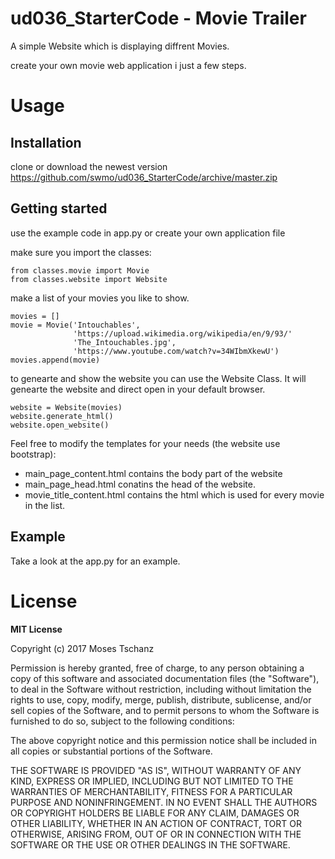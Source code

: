 # ud036_StarterCode - Movie Trailer
A simple Website which is displaying diffrent Movies. 

create your own movie web application i just a few steps.

# Usage

## Installation 


clone or download the newest version https://github.com/swmo/ud036_StarterCode/archive/master.zip

## Getting started

use the example code in app.py or create your own application file

make sure you import the classes:
```
from classes.movie import Movie
from classes.website import Website

```

make a list of your movies you like to show. 
```
movies = []
movie = Movie('Intouchables',
              'https://upload.wikimedia.org/wikipedia/en/9/93/'
              'The_Intouchables.jpg',
              'https://www.youtube.com/watch?v=34WIbmXkewU')
movies.append(movie)
```

to genearte and show the website you can use the Website Class. 
It will genearte the website and direct open in your default browser.
```
website = Website(movies)
website.generate_html()
website.open_website()
```

Feel free to modify the templates for your needs (the website use bootstrap):
- main_page_content.html contains the body part of the website
- main_page_head.html conatins the head of the website. 
- movie_title_content.html contains the html which is used for every movie in the list.

## Example
Take a look at the app.py for an example.

# License

**MIT License**

Copyright (c) 2017 Moses Tschanz

Permission is hereby granted, free of charge, to any person obtaining a copy
of this software and associated documentation files (the "Software"), to deal
in the Software without restriction, including without limitation the rights
to use, copy, modify, merge, publish, distribute, sublicense, and/or sell
copies of the Software, and to permit persons to whom the Software is
furnished to do so, subject to the following conditions:

The above copyright notice and this permission notice shall be included in all
copies or substantial portions of the Software.

THE SOFTWARE IS PROVIDED "AS IS", WITHOUT WARRANTY OF ANY KIND, EXPRESS OR
IMPLIED, INCLUDING BUT NOT LIMITED TO THE WARRANTIES OF MERCHANTABILITY,
FITNESS FOR A PARTICULAR PURPOSE AND NONINFRINGEMENT. IN NO EVENT SHALL THE
AUTHORS OR COPYRIGHT HOLDERS BE LIABLE FOR ANY CLAIM, DAMAGES OR OTHER
LIABILITY, WHETHER IN AN ACTION OF CONTRACT, TORT OR OTHERWISE, ARISING FROM,
OUT OF OR IN CONNECTION WITH THE SOFTWARE OR THE USE OR OTHER DEALINGS IN THE
SOFTWARE.


